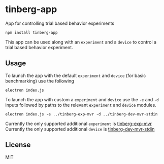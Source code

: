 # tinberg-app
App for controlling trial based behavior experiments

```
npm install tinberg-app
```

This app can be used along with an `experiment` and a `device` to control a trial based behavior experiment.

## Usage
To launch the app with the default `experiment` and `device` (for basic benchmarking) use the following

```
electron index.js
```

To launch the app with custom a `experiment` and `device` use the `-e` and `-d` inputs followed by paths to the relevant `experiment` and `device` modules.

```
electron index.js -e ../tinberg-exp-mvr -d ../tinberg-dev-mvr-stdin
```
Currently the only supported additional `experiment` is [tinberg-exp-mvr](https://github.com/sofroniewn/tinberg-exp-mvr)
Currently the only supported additional `device` is [tinberg-dev-mvr-stdin](https://github.com/sofroniewn/tinberg-dev-mvr-stdin)

## License
MIT
